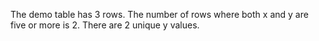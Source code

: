 The demo table has 3 rows.
The number of rows where both x and y are five or more is 2.
There are 2 unique y values.